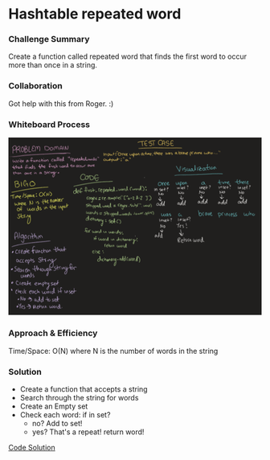 # Hashtable repeated word

### Challenge Summary
Create a function called repeated word that finds the first word to occur more than once in a string.

### Collaboration
Got help with this from Roger. :) 

### Whiteboard Process
<!-- Embedded whiteboard image -->
![Whiteboard](Codechallenge31.png)

### Approach & Efficiency
<!-- What approach did you take? Why? What is the Big O space/time for this approach? -->
Time/Space: O(N) where N is the number of words in the string

### Solution
<!-- Show how to run your code, and examples of it in action -->

* Create a function that accepts a string
* Search through the string for words
* Create an Empty set
* Check each word: if in set?
  * no? Add to set!
  * yes? That's a repeat! return word!

[Code Solution](../../code_challenges/hashtable_repeated_word.py)
